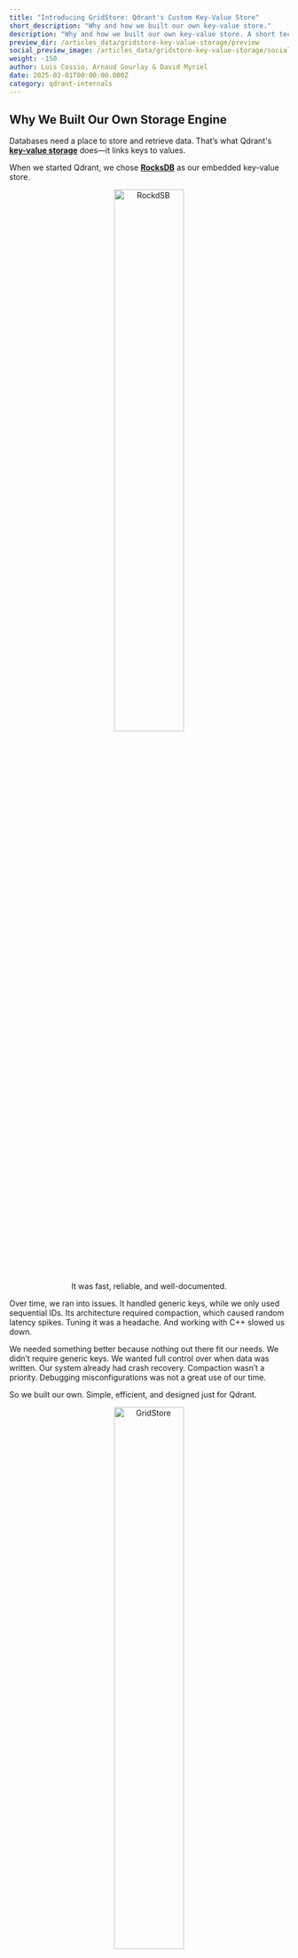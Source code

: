 ```yaml
---
title: "Introducing GridStore: Qdrant's Custom Key-Value Store"
short_description: "Why and how we built our own key-value store."
description: "Why and how we built our own key-value store. A short technical report on our procedure and results."
preview_dir: /articles_data/gridstore-key-value-storage/preview
social_preview_image: /articles_data/gridstore-key-value-storage/social_preview.png
weight: -150
author: Luis Cossio, Arnaud Gourlay & David Myriel
date: 2025-02-01T00:00:00.000Z
category: qdrant-internals
---
```


## Why We Built Our Own Storage Engine

Databases need a place to store and retrieve data. That’s what Qdrant's [**key-value storage**](https://en.wikipedia.org/wiki/Key–value_database) does—it links keys to values.

When we started Qdrant, we chose [**RocksDB**](https://rocksdb.org) as our embedded key-value store.
<div style="text-align: center;">
  <img src="/articles_data/gridstore-key-value-storage/rocksdb.jpg" alt="RockdSB" style="width: 50%;">
  <p>It was fast, reliable, and well-documented.</p>
</div>

Over time, we ran into issues. It handled generic keys, while we only used sequential IDs. Its architecture required compaction, which caused random latency spikes. Tuning it was a headache. And working with C++ slowed us down.

We needed something better because nothing out there fit our needs. We didn’t require generic keys. We wanted full control over when data was written. Our system already had crash recovery. Compaction wasn’t a priority. Debugging misconfigurations was not a great use of our time.

So we built our own. Simple, efficient, and designed just for Qdrant.
<div style="text-align: center;">
  <img src="/articles_data/gridstore-key-value-storage/gridstore.png" alt="GridStore" style="width: 50%;">
  <p>A completely custom key-value store.</p>
</div>

**Our first challenge?** Figuring out the best way to handle sequential keys and variable-sized data.

## GridStore Architecture: Three Main Components
![gridstore](/articles_data/gridstore-key-value-storage/gridstore-2.png)

GridStore’s architecture is built around three key components that enable fast lookups and efficient space management:
| Component                  | Description                                                                                   |
|----------------------------|-----------------------------------------------------------------------------------------------|
| The Data Layer                 | Stores values in fixed-sized blocks and retrieves them using a pointer-based lookup system.    |
| The Mask Layer                 | Uses a bitmask to track which blocks are in use and which are available.                      |
| The Region Gap Layer | Manages block availability at a higher level, allowing for quick space allocation.            |

### 1. The Data Layer for Fast Retrieval
At the core of GridStore is **The Data Layer**, which is designed to retrieve values quickly based on their keys. This structure allows for both efficient reads and a simple method of appending new values.

Instead of scanning through an index, GridStore stores keys in a structured array of pointers, where each pointer tells the system exactly where a value starts and how long it is. 

{{< figure src="/articles_data/gridstore-key-value-storage/architecture-1.png" alt="The Data Layer" caption="The Data Layer uses an array of pointers to quickly retrieve data." >}}

This makes lookups incredibly fast. For example, finding key 3 is just a matter of jumping to the third position in the pointer array and reading the value. 

However, because values are of variable size, the data itself is stored in fixed-sized blocks, which are grouped into larger page files. When inserting a value, GridStore allocates one or more consecutive blocks to store it, ensuring that each block only holds data from a single value. 

### 2. The Bitmask Layer for Efficient Updates
**The Bitmask Layer** helps GridStore handle updates and deletions without the need for expensive data compaction. Instead of maintaining complex metadata for each block, GridStore tracks usage with a bitmask, where each bit represents a block, with 1 for used, 0 for free.  

{{< figure src="/articles_data/gridstore-key-value-storage/architecture-2.png" alt="The Bitmask Layer" caption="The bitmask efficiently tracks update/delete usage." >}}

This makes it easy to determine where new values can be written. When a value is deleted, its pointer is removed, and the corresponding blocks in the bitmask are marked as available. Similarly, when updating a value, the new version is written elsewhere, and the old blocks are freed.

This approach ensures that GridStore doesn’t waste space, but as the storage grows, scanning large bitmasks for available blocks can become computationally expensive.

### 3. The Region Gap Layer for Effective Storage
To further optimize space management, GridStore introduces **The Region Gap Layer**, which provide a higher-level view of block availability. 

Instead of scanning the entire bitmask, GridStore groups blocks into regions and keeps track of the largest contiguous free space within each region, known as a **The Region Gap**. By also storing the leading and trailing gaps of each region, the system can efficiently combine multiple regions when needed for storing large values. 

{{< figure src="/articles_data/gridstore-key-value-storage/architecture-3.png" alt="The Region Gap Layer" caption="Complete architecture with the Region Gap Layer." >}}

This layered approach allows GridStore to locate available space quickly, reducing the need for large-scale scans while keeping memory overhead minimal. With this system, finding storage space for new values requires scanning only a tiny fraction of the total metadata, making updates and insertions highly efficient.

## GridStore in Production: Maintaining Data Integrity 
![gridstore](/articles_data/gridstore-key-value-storage/gridstore-1.png)

GridStore’s architecture introduces multiple interdependent structures that must remain in sync to ensure data integrity:
- **The Data Layer** associates each key with its location in storage, including page ID, block offset, and block count.
- **The Bitmask Layer** keeps track of which blocks are occupied and which are free.
- **The Gap Region Layer** provides an indexed view of free blocks for efficient space allocation.

Every time a new value is inserted or an existing value is updated, all these components need to be modified in a coordinated way.

### When Things Break in Real Life
However, real-world systems don’t operate in a vacuum. Failures happen: software bugs cause unexpected crashes, memory exhaustion forces processes to terminate, disks fail to persist data reliably, and power losses can interrupt operations at any moment. 

*The critical question is: what happens if a failure occurs while updating these structures?*

If one component is updated but another isn’t, the entire system could become inconsistent. Worse, if an operation is only partially written to disk, it could lead to orphaned data, unusable space, or even data corruption.

### Stability Through Idempotency: Recovering With WAL
To guard against these risks, GridStore relies on a [Write-Ahead Log (WAL)](/documentation/concepts/storage/). Before committing an operation, Qdrant ensures that it is at least recorded in the WAL. If a crash happens before all updates are flushed, the system can safely replay operations from the log. 

This recovery mechanism introduces another essential property: [**idempotency**](https://en.wikipedia.org/wiki/Idempotence). 

The storage system must be designed so that reapplying the same operation after a failure leads to the same final state as if the operation had been applied just once.

### The Grand Solution: Lazy Updates
To achieve this, **GridStore completes updates lazily**, prioritizing the most critical part of the write: the data itself. 
|                                                                                                                |
|-----------------------------------------------------------------------------------------------------------------------------|
| 👉 Instead of immediately updating all metadata structures, it writes the new value first while keeping pending changes in memory. |
| 👉 The system only finalizes these updates when explicitly requested, ensuring that a crash never results in marking data as deleted before the update has been safely persisted. |
| 👉 In the worst-case scenario, GridStore may need to write the same data twice, leading to minor space overhead, but it will never corrupt the storage by overwriting valid data. |

## How We Tested the Final Product 
![gridstore](/articles_data/gridstore-key-value-storage/gridstore-3.png)

### First - Simple Model Testing 

GridStore can be tested efficiently using model testing, which compares its behavior to a simple in-memory hash map. Since GridStore should function like a persisted hash map, this method quickly detects inconsistencies.

The process is straightforward:
1. Initialize a GridStore instance and an empty hash map.
2. Run random operations (put, delete, update) on both.
3. Verify that results match after each operation.
4. Compare all keys and values to ensure consistency.

This approach provides high test coverage, exposing issues like incorrect persistence or faulty deletions. Running large-scale model tests ensures GridStore remains reliable in real-world use.

Here is a naive way to generate operations in Rust.

```rust

enum Operation {
    Put(PointOffset, Payload),
    Delete(PointOffset),
    Update(PointOffset, Payload),
}

impl Operation {
    fn random(rng: &mut impl Rng, max_point_offset: u32) -> Self {
        let point_offset = rng.random_range(0..=max_point_offset);
        let operation = rng.gen_range(0..3);
        match operation {
            0 => {
                let size_factor = rng.random_range(1..10);
                let payload = random_payload(rng, size_factor);
                Operation::Put(point_offset, payload)
            }
            1 => Operation::Delete(point_offset),
            2 => {
                let size_factor = rng.random_range(1..10);
                let payload = random_payload(rng, size_factor);
                Operation::Update(point_offset, payload)
            }
            _ => unreachable!(),
        }
    }
}
```
Model testing is a high-value way to catch bugs, especially when your system mimics a well-defined component like a hash map. If your storage behaves predictably, this method is a no-brainer.

We could have tested against RocksDB, but speed mattered more. A simple hash map let us run massive test sequences quickly, exposing issues faster.

For even sharper debugging, Property-Based Testing adds automated test generation and shrinking. It pinpoints failures with minimal test cases, making bug hunting faster and more effective.

### Crash Testing: Can GridStore Handle the Pressure?

Designing for crash resilience is one thing, and proving it works under stress is another. To push Qdrant’s data integrity to the limit, we built [**Crasher**](https://github.com/qdrant/crasher), a test bench that brutally kills and restarts Qdrant while it handles a heavy update workload.

Crasher runs a loop that continuously writes data, then randomly crashes Qdrant. On each restart, Qdrant replays its [**Write-Ahead Log (WAL)**](/documentation/concepts/storage/), and we verify if data integrity holds. Possible anomalies include:
- Missing data (points, vectors, or payloads)
- Corrupt payload values

This aggressive yet simple approach has uncovered real-world issues when run for extended periods. While we also use chaos testing for distributed setups, Crasher excels at fast, repeatable failure testing in a local environment.

## Testing GridStore Performance: Benchmarks
![gridstore](/articles_data/gridstore-key-value-storage/gridstore-4.png)

To measure the impact of our new storage engine, we used [**Bustle, a key-value storage benchmarking framework**](https://github.com/jonhoo/bustle), to compare GridStore against RocksDB. We tested three workloads:

| Workload Type                | Operation Distribution            |
|------------------------------|-----------------------------------|
| Read-heavy                   | 95% reads                         |
| Insert-heavy                 | 80% inserts                       |
| Update-heavy                 | 50% updates  

#### The results speak for themselves:

Average latency for reads, inserts and updates is lower across the board. 

This shows a clear boost in performance. As we can see, the investment in GridStore is paying off.
![image.png](/articles_data/gridstore-key-value-storage/1.png)

### End-to-End Benchmarking

Now, let’s test the impact on a real Qdrant instance. So far, we’ve only implemented GridStore for [**payloads**](/documentation/concepts/payload/) and [**sparse vector**](/documentation/concepts/vectors/#sparse-vectors), but even this partial switch should show noticeable improvements.

For benchmarking, we used our in-house [**bfb tool**](https://github.com/qdrant/bfb) to generate a workload. Our configuration:

```json
bfb -n 2000000 --max-id 1000000 \
    --sparse-vectors 0.02 \
    --set-payload \
    --on-disk-payload \
    --dim 1 \
    --sparse-dim 5000 \
    --bool-payloads \
    --keywords 100 \
    --float-payloads true \
    --int-payloads 100000 \
    --text-payloads \
    --text-payload-length 512 \
    --skip-field-indices \
    --jsonl-updates ./rps.jsonl
```
This benchmark upserts 1 million points twice. Each point has: 
- A medium to large payload
- A tiny dense vector (dense vectors use a different storage type)
- A sparse vector

---------------------------
#### Additional configuration:

1. The test we conducted updated payload data separately in another request. 

2. There were no payload indices, which ensured we measured pure ingestion speed.

3. Finally, we gathered log latency metrics for analysis.

---------------------------

We ran this against Qdrant 1.12.6, toggling between the old and new storage backends. 

### Final Result 

Data ingestion is twice and fast with a smoother throughput — a massive win! 

![image.png](/articles_data/gridstore-key-value-storage/2.png)

We optimized for speed, and it paid off—but what about storage size?
- GridStore: 2333MB
- RocksDB: 2319MB

Technically, RocksDB is slightly smaller, but the difference is negligible compared to the 2x faster ingestion and more stable throughput. A small trade-off for a big performance gain! 🚀